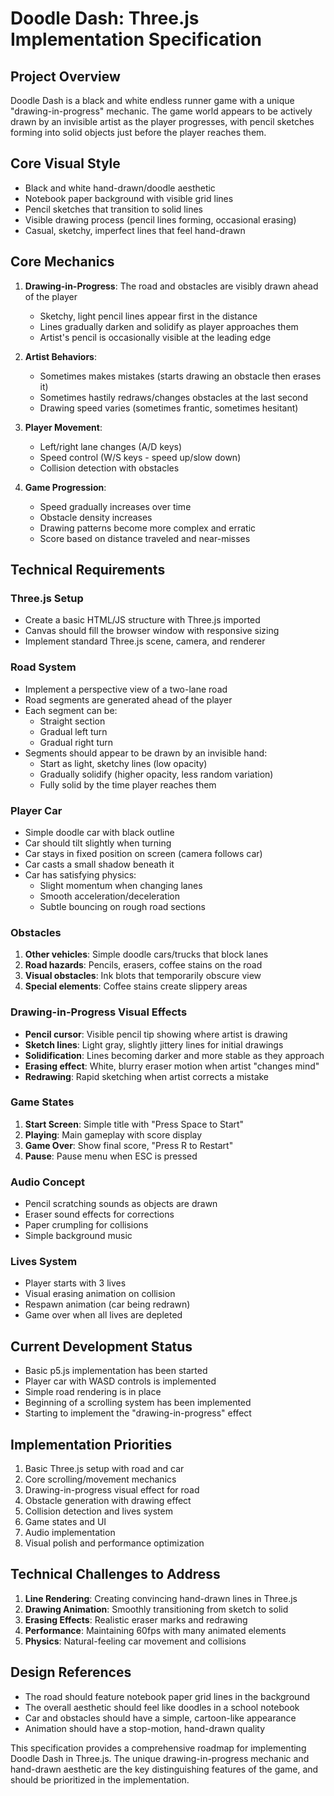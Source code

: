 # Doodle Dash: Three.js Implementation Specification

## Project Overview
Doodle Dash is a black and white endless runner game with a unique "drawing-in-progress" mechanic. The game world appears to be actively drawn by an invisible artist as the player progresses, with pencil sketches forming into solid objects just before the player reaches them.

## Core Visual Style
- Black and white hand-drawn/doodle aesthetic
- Notebook paper background with visible grid lines
- Pencil sketches that transition to solid lines
- Visible drawing process (pencil lines forming, occasional erasing)
- Casual, sketchy, imperfect lines that feel hand-drawn

## Core Mechanics
1. **Drawing-in-Progress**: The road and obstacles are visibly drawn ahead of the player
   - Sketchy, light pencil lines appear first in the distance
   - Lines gradually darken and solidify as player approaches them
   - Artist's pencil is occasionally visible at the leading edge

2. **Artist Behaviors**:
   - Sometimes makes mistakes (starts drawing an obstacle then erases it)
   - Sometimes hastily redraws/changes obstacles at the last second
   - Drawing speed varies (sometimes frantic, sometimes hesitant)

3. **Player Movement**:
   - Left/right lane changes (A/D keys)
   - Speed control (W/S keys - speed up/slow down)
   - Collision detection with obstacles

4. **Game Progression**:
   - Speed gradually increases over time
   - Obstacle density increases
   - Drawing patterns become more complex and erratic
   - Score based on distance traveled and near-misses

## Technical Requirements

### Three.js Setup
- Create a basic HTML/JS structure with Three.js imported
- Canvas should fill the browser window with responsive sizing
- Implement standard Three.js scene, camera, and renderer

### Road System
- Implement a perspective view of a two-lane road
- Road segments are generated ahead of the player
- Each segment can be:
  - Straight section
  - Gradual left turn
  - Gradual right turn
- Segments should appear to be drawn by an invisible hand:
  - Start as light, sketchy lines (low opacity)
  - Gradually solidify (higher opacity, less random variation)
  - Fully solid by the time player reaches them

### Player Car
- Simple doodle car with black outline
- Car should tilt slightly when turning
- Car stays in fixed position on screen (camera follows car)
- Car casts a small shadow beneath it
- Car has satisfying physics:
  - Slight momentum when changing lanes
  - Smooth acceleration/deceleration
  - Subtle bouncing on rough road sections

### Obstacles
1. **Other vehicles**: Simple doodle cars/trucks that block lanes
2. **Road hazards**: Pencils, erasers, coffee stains on the road
3. **Visual obstacles**: Ink blots that temporarily obscure view
4. **Special elements**: Coffee stains create slippery areas

### Drawing-in-Progress Visual Effects
- **Pencil cursor**: Visible pencil tip showing where artist is drawing
- **Sketch lines**: Light gray, slightly jittery lines for initial drawings
- **Solidification**: Lines becoming darker and more stable as they approach
- **Erasing effect**: White, blurry eraser motion when artist "changes mind"
- **Redrawing**: Rapid sketching when artist corrects a mistake

### Game States
1. **Start Screen**: Simple title with "Press Space to Start"
2. **Playing**: Main gameplay with score display
3. **Game Over**: Show final score, "Press R to Restart"
4. **Pause**: Pause menu when ESC is pressed

### Audio Concept
- Pencil scratching sounds as objects are drawn
- Eraser sound effects for corrections
- Paper crumpling for collisions
- Simple background music

### Lives System
- Player starts with 3 lives
- Visual erasing animation on collision
- Respawn animation (car being redrawn)
- Game over when all lives are depleted

## Current Development Status
- Basic p5.js implementation has been started
- Player car with WASD controls is implemented
- Simple road rendering is in place
- Beginning of a scrolling system has been implemented
- Starting to implement the "drawing-in-progress" effect

## Implementation Priorities
1. Basic Three.js setup with road and car
2. Core scrolling/movement mechanics
3. Drawing-in-progress visual effect for road
4. Obstacle generation with drawing effect
5. Collision detection and lives system
6. Game states and UI
7. Audio implementation
8. Visual polish and performance optimization

## Technical Challenges to Address
1. **Line Rendering**: Creating convincing hand-drawn lines in Three.js
2. **Drawing Animation**: Smoothly transitioning from sketch to solid
3. **Erasing Effects**: Realistic eraser marks and redrawing
4. **Performance**: Maintaining 60fps with many animated elements
5. **Physics**: Natural-feeling car movement and collisions

## Design References
- The road should feature notebook paper grid lines in the background
- The overall aesthetic should feel like doodles in a school notebook
- Car and obstacles should have a simple, cartoon-like appearance
- Animation should have a stop-motion, hand-drawn quality

This specification provides a comprehensive roadmap for implementing Doodle Dash in Three.js. The unique drawing-in-progress mechanic and hand-drawn aesthetic are the key distinguishing features of the game, and should be prioritized in the implementation.